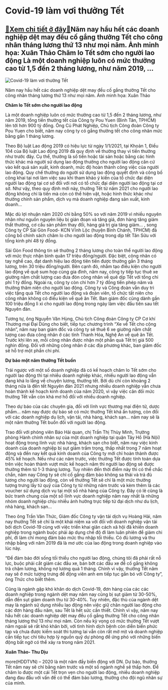 Covid-19 làm vơi thưởng Tết
===========================

[:gift:Xem chi tiết ở đây:gift:](https://hddtvn.com/covid-19-lam-voi-thuong-tet/)Năm nay hầu hết các doanh nghiệp dệt may đều cố gắng thưởng Tết cho công nhân tháng lương thứ 13 như mọi năm. Ảnh minh họa: Xuân Thảo Chăm lo Tết sớm cho người lao động Là một doanh nghiệp luôn có mức thưởng cao từ 1,5 đến 2 tháng lương, như năm 2019, …
-------------------------------------------------------------------------------------------------------------------------------------------------------------------------------------------------------------------------------------------------------------





![Covid-19 làm vơi thưởng Tết](https://hddtvn.com/wp-content/uploads/2021/01/0604_13-_2_IMG_3628.jpg "Covid-19 làm vơi thưởng Tết")


Năm nay hầu hết các doanh nghiệp dệt may đều cố gắng thưởng Tết cho công nhân tháng lương thứ 13 như mọi năm. Ảnh minh họa: Xuân Thảo



**Chăm lo Tết sớm cho người lao động**


Là một doanh nghiệp luôn có mức thưởng cao từ 1,5 đến 2 tháng lương, như năm 2019, tổng tiền thưởng tết của Công ty Pou Yuen (Bình Tân, TPHCM) lên tới hơn 900 tỷ đồng. Ông Củ Phát Nghiệp, Chủ tịch Công đoàn Công ty Pou Yuen cho biết, năm nay công ty có gắng thưởng tết cho công nhân mức bằng gần 1 tháng lương.





Theo Bộ luật Lao động 2019 có hiệu lực từ ngày 1/1/2021, tại Khoản 1, Điều 104 của Bộ luật Lao động 2019 đã quy định về thưởng thay vì tiền thưởng như trước đây. Cụ thể, thưởng là số tiền hoặc tài sản hoặc bằng các hình thức khác mà người sử dụng lao động thưởng cho người lao động căn cứ vào kết quả sản xuất, kinh doanh, mức độ hoàn thành công việc của người lao động. Quy chế thưởng do người sử dụng lao động quyết định và công bố công khai tại nơi làm việc sau khi tham khảo ý kiến của tổ chức đại diện người lao động tại cơ sở đối với nơi có tổ chức đại diện người lao động tại cơ sở. Như vậy, theo quy định mới này, thưởng Tết từ năm 2021 cho người lao động không chỉ là tiền mà còn có thể hiện vật, hoặc hình thức khác như thưởng chính sản phẩm, dịch vụ mà doanh nghiệp đang sản xuất, kinh doanh…



Mặc dù lợi nhuận năm 2020 chỉ bằng 50% so với năm 2019 vì nhiều nguyên nhân như nguồn nguyên liệu bị gián đoạn và tăng giá, đơn hàng tăng giảm thất thường, cơ cấu sản phẩm thay đổi, hàng giá trị gia tăng giảm… , song Công ty CP Sài Gòn Food- KCN Vĩnh Lộc (huyện Bình Chánh, TPHCM) đã công bố chính sách chăm lo cho người lao động trong dịp tết Tân Sửu với tổng kinh phí 48 tỷ đồng.


Sài Gòn Food thông tin sẽ thưởng 2 tháng lương cho toàn thể người lao động với mức thực nhận bình quân 17 triệu đồng/người. Đặc biệt, công nhân có tay nghề cao, đạt danh hiệu lao động tiên tiến được thưởng gần 3 tháng lương, trên 30 triệu đồng/người. Bên cạnh đó, nhằm tạo điều kiện cho người lao động về quê sum họp cùng gia đình, năm nay, công ty tiếp tục thuê xe giường nằm chất lượng cao đưa đón công nhân về quê dịp Tết với tổng chi phí 1 tỷ đồng. Ngoài ra, công ty còn chi hơn 7 tỷ đồng tiền phép năm và thưởng thâm niên cho người lao động. Công ty và Công đoàn vẫn duy trì việc tặng quà Tết cho người lao động và đoàn viên, tổ chức tất niên cho công nhân không có điều kiện về quê ăn Tết. Ban giám đốc cũng dành gần 100 triệu đồng lì xì cho người lao động trong ngày làm việc đầu tiên sau tết Nguyên đán.


Tương tự, ông Nguyễn Văn Hùng, Chủ tịch Công đoàn Công ty CP Cơ khí Thương mại Đại Dũng cho biết, tiếp tục chương trình “Xe về Tết cho công nhân”, năm nay ban giám đốc và công ty sẽ thuê 6 xe giường nằm chất lượng cao đưa công nhân ở các tỉnh Thanh Hóa, Nghệ An về quê ăn Tết. Trước khi lên xe, mỗi công nhân được nhận một phần quà Tết trị giá 500 nghìn đồng. Đối với những công nhân ở các địa phương khác, ban giám đốc sẽ hỗ trợ một phần chi phí.


**Dự báo một năm thưởng Tết buồn**


Trái ngược với một số doanh nghiệp đã có kế hoạch chăm lo Tết sớm cho người lao động thì tại nhiều doanh nghiệp khác, nhiều người lao động vẫn đang khá lo lắng về chuyện lương, thưởng tết. Bởi dù chỉ còn khoảng 2 tháng nữa là đến tết Nguyên đán 2021 nhưng nhiều doanh nghiệp vẫn chưa hoàn thành kế hoạch kinh doanh của năm 2020, vì vậy việc cân đối mức thưởng Tết vẫn còn khá mơ hồ đối với nhiều doanh nghiệp.


Theo dự báo của các chuyên gia, đối với lĩnh vực thương mại điện tử, dược phẩm… năm nay được dự báo sẽ có mức thưởng Tết khá ấn tượng, còn đối với các doanh nghiệp du lịch, vận tải, nhà hàng, khách sạn… năm nay sẽ là một năm thưởng Tết buồn đối với người lao động.


Trao đổi với phóng viên Báo Hải quan, chị Trần Thị Thùy Minh, Trưởng phòng Hành chính nhân sự của một doanh nghiệp tại quận Tây Hồ (Hà Nội) hoạt động trong lĩnh vực nhà hàng, khách sạn cho biết, năm nay việc kinh doanh của doanh nghiệp bị sụt giảm trầm trọng, thấp nhất trong 7 năm hoạt động và đến nay kết quả kinh doanh của Công ty mới chỉ hoàn thành được 45% kế hoạch. Nếu như các năm trước, việc thưởng Tết được tính toán dựa trên việc hoàn thành vượt mức kế hoạch năm thì người lao động sẽ được thưởng thêm từ 1-3 tháng lương. Tuy nhiên đến thời điểm này thì có thể chắc chắn, năm nay Công ty sẽ chỉ cố gắng đảm bảo không sa thải và trả đủ lương cho người lao động, còn về thưởng Tết sẽ chỉ là một mức thưởng tượng trưng lấy từ quỹ của Công ty từ những năm trước và kèm thêm là các voucher sử dụng dịch vụ tại một số nhà hàng của Công ty. Đây có lẽ cũng là bức tranh chung của một số lĩnh vực doanh nghiệp năm nay nhất là những nhóm doanh nghiệp chịu nhiều ảnh hưởng trực tiếp từ đại dịch như du lịch, nhà hàng, khách sạn…


Theo ông Trần Văn Thức, Giám đốc Công ty vận tải dịch vụ Hoàng Hải, năm nay thưởng Tết sẽ chỉ là một khái niệm xa vời đối với doanh nghiệp vận tải bởi dịch Covid-19 cùng với việc triển khai giãn cách xã hội đã khiến doanh nghiệp trong ngành buộc phải áp dụng chế độ đi làm luân phiên để giảm chi phí, đi làm chỉ mong đảm bảo mức thu nhập tối thiểu. Có đủ lương và thu nhập bằng với năm 2019 đã là mơ ước của lao động trong doanh nghiệp vào lúc này.


“Để đảm bảo đời sống tối thiểu cho người lao động, chúng tôi đã phải rất nỗ lực, buộc phải cắt giảm các đầu xe, bán bớt các đầu xe để cố gắng không trả chậm lương, không nợ lương quá 1 tháng. Chính vì vậy, thưởng Tết năm nay sẽ ở mức tượng trưng để động viên anh em tiếp tục gắn bó với Công ty”, ông Thức cho biết thêm.


Cũng là ngành gặp khó khăn do dịch Covid-19, đơn hàng của các các doanh nghiệp trong ngành dệt may năm nay cũng bị sụt giảm từ 30-50%, dẫn đến sụt giảm doanh thu từ 30-40%. Tuy nhiên, đặc thù của ngành dệt may là ngành sử dụng nhiều lao động nên việc giữ chân người lao động cho các đơn hàng đầu năm, sau Tết là hết sức cần thiết. Chính vì vậy, năm nay hầu hết các doanh nghiệp dệt may đều cố gắng thưởng Tết cho công nhân tháng lương thứ 13 như mọi năm. Còn nếu kỳ vọng có mức thưởng Tết vượt năm ngoái sẽ rất khó khăn bởi, với tình hình dịch bệnh còn diễn biến phức tạp và chưa được kiểm soát thì tương lai vẫn còn rất mờ mịt và doanh nghiệp cần tiếp tục chi tiêu hợp lý nguồn quỹ dự phòng để ứng phó với những biến động bất ngờ có thể xảy ra trong năm 2021.




**Xuân Thảo- Thu Dịu**



more(HDDTVN) – 2020 là một năm đầy biến động với DN. Dự báo, thưởng Tết năm nay sẽ chỉ bằng năm trước và một số ngành nghề sẽ thấp hơn. Để chăm lo được một cái Tết trọn vẹn cho người lao động, nhiều doanh nghiệp đang đau đầu với vấn đề có thể đảm bảo lương, thưởng cho đội ngũ nhân sự của mình.

